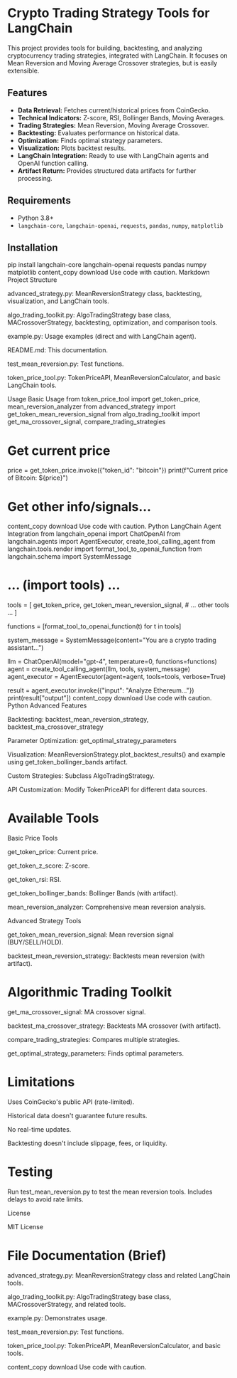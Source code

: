 # Crypto Trading Strategy Tools for LangChain

This project provides tools for building, backtesting, and analyzing cryptocurrency trading strategies, integrated with LangChain.  It focuses on Mean Reversion and Moving Average Crossover strategies, but is easily extensible.

## Features

*   **Data Retrieval:** Fetches current/historical prices from CoinGecko.
*   **Technical Indicators:** Z-score, RSI, Bollinger Bands, Moving Averages.
*   **Trading Strategies:** Mean Reversion, Moving Average Crossover.
*   **Backtesting:** Evaluates performance on historical data.
*   **Optimization:** Finds optimal strategy parameters.
*   **Visualization:** Plots backtest results.
*   **LangChain Integration:**  Ready to use with LangChain agents and OpenAI function calling.
*   **Artifact Return:**  Provides structured data artifacts for further processing.

## Requirements

*   Python 3.8+
*   `langchain-core`, `langchain-openai`, `requests`, `pandas`, `numpy`, `matplotlib`

## Installation


pip install langchain-core langchain-openai requests pandas numpy matplotlib
content_copy
download
Use code with caution.
Markdown
Project Structure

advanced_strategy.py: MeanReversionStrategy class, backtesting, visualization, and LangChain tools.

algo_trading_toolkit.py: AlgoTradingStrategy base class, MACrossoverStrategy, backtesting, optimization, and comparison tools.

example.py: Usage examples (direct and with LangChain agent).

README.md: This documentation.

test_mean_reversion.py: Test functions.

token_price_tool.py: TokenPriceAPI, MeanReversionCalculator, and basic LangChain tools.

Usage
Basic Usage
from token_price_tool import get_token_price, mean_reversion_analyzer
from advanced_strategy import get_token_mean_reversion_signal
from algo_trading_toolkit import get_ma_crossover_signal, compare_trading_strategies

# Get current price
price = get_token_price.invoke({"token_id": "bitcoin"})
print(f"Current price of Bitcoin: ${price}")

# Get other info/signals...
content_copy
download
Use code with caution.
Python
LangChain Agent Integration
from langchain_openai import ChatOpenAI
from langchain.agents import AgentExecutor, create_tool_calling_agent
from langchain.tools.render import format_tool_to_openai_function
from langchain.schema import SystemMessage

# ... (import tools) ...

tools = [
    get_token_price,
    get_token_mean_reversion_signal,
    # ... other tools ...
]

functions = [format_tool_to_openai_function(t) for t in tools]

system_message = SystemMessage(content="You are a crypto trading assistant...")

llm = ChatOpenAI(model="gpt-4", temperature=0, functions=functions)
agent = create_tool_calling_agent(llm, tools, system_message)
agent_executor = AgentExecutor(agent=agent, tools=tools, verbose=True)

result = agent_executor.invoke({"input": "Analyze Ethereum..."})
print(result["output"])
content_copy
download
Use code with caution.
Python
Advanced Features

Backtesting: backtest_mean_reversion_strategy, backtest_ma_crossover_strategy

Parameter Optimization: get_optimal_strategy_parameters

Visualization: MeanReversionStrategy.plot_backtest_results() and example using get_token_bollinger_bands artifact.

Custom Strategies: Subclass AlgoTradingStrategy.

API Customization: Modify TokenPriceAPI for different data sources.

# Available Tools
Basic Price Tools

get_token_price: Current price.

get_token_z_score: Z-score.

get_token_rsi: RSI.

get_token_bollinger_bands: Bollinger Bands (with artifact).

mean_reversion_analyzer: Comprehensive mean reversion analysis.

Advanced Strategy Tools

get_token_mean_reversion_signal: Mean reversion signal (BUY/SELL/HOLD).

backtest_mean_reversion_strategy: Backtests mean reversion (with artifact).

# Algorithmic Trading Toolkit

get_ma_crossover_signal: MA crossover signal.

backtest_ma_crossover_strategy: Backtests MA crossover (with artifact).

compare_trading_strategies: Compares multiple strategies.

get_optimal_strategy_parameters: Finds optimal parameters.

# Limitations

Uses CoinGecko's public API (rate-limited).

Historical data doesn't guarantee future results.

No real-time updates.

Backtesting doesn't include slippage, fees, or liquidity.

# Testing

Run test_mean_reversion.py to test the mean reversion tools. Includes delays to avoid rate limits.

License

MIT License

# File Documentation (Brief)

advanced_strategy.py: MeanReversionStrategy class and related LangChain tools.

algo_trading_toolkit.py: AlgoTradingStrategy base class, MACrossoverStrategy, and related tools.

example.py: Demonstrates usage.

test_mean_reversion.py: Test functions.

token_price_tool.py: TokenPriceAPI, MeanReversionCalculator, and basic tools.

content_copy
download
Use code with caution.
